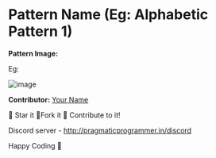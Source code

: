 # Pattern Name (Eg: Alphabetic Pattern 1)

**Pattern Image:**

Eg:

![image](../Patterns/Alphabetic%20Patterns/img/alphabeticpattern1.PNG)

**Contributor:** [Your Name](https://github.com/Your-GitHub-Username)

:star2: Star it :fork_and_knife:Fork it :handshake: Contribute to it!

Discord server  - http://pragmaticprogrammer.in/discord

Happy Coding :purple_heart: